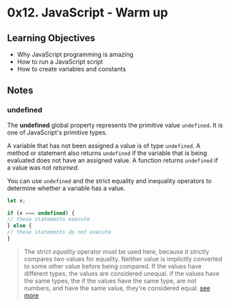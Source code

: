 # 0x12. JavaScript - Warm up

## Learning Objectives
- Why JavaScript programming is amazing
- How to run a JavaScript script
- How to create variables and constants

## Notes

### undefined
The __undefined__ global property represents the primitive value `undefined`.
It is one of JavaScript's primitive types. 

A variable that has not been assigned a value is of type `undefined`. A method
or statement also returns `undefined` if the variable that is being evaluated
does not have an assigned value. A function returns `undefined` if a value was
not _returned_.

You can use `undefined` and the strict equality and inequality operators to
determine whether a variable has a value.

```javascript
let x;

if (x === undefined) {
// these statements execute
} else {
// these statements do not execute
}
```
> The strict _equality_ operator must be used here, because it strictly
> compares two values for equality. Neither value is implicitly converted to
> some other value before being compared. If the values have different types,
> the values are considered unequal. if the values have the same types, the
> if the values have the same type, are not numbers, and have the same value, 
> they're considered equal. [see more](https://developer.mozilla.org/en-US/docs/Web/JavaScript/Equality_comparisons_and_sameness#strict_equality_using)
